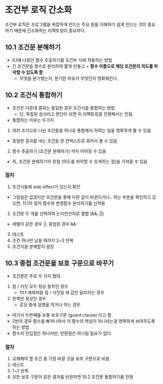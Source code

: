 # 조건부 로직 간소화

조건부 로직은 프로그램을 복잡하게 만드는 주요 원흉
이해하기 쉽게 만드는 것이 중요하기 때문에 간소화하는 리팩토링이 중요하다.

## 10.1 조건문 분해하기

- 6.1에 나왔던 함수 추출하기를 조건부 식에 적용하는 방법
- 긴 조건문을 함수로 분리하여 짧게 만들고 + **함수 이름으로 해당 조건문의 의도를 파악할 수 있도록 함**
  - 무엇을 분기했는지, 분기한 이유가 무엇인지 명확해진다.

## 10.2 조건식 통합하기

- 조건은 다른데 결과는 동일한 경우 조건식을 통합하는 방법
  - 단, 독립된 검사라고 판단이 되면 이 리팩토링을 진행해서는 안됨.
- 통합하는 이유는 두가지

1. 여러 조각으로 나뉜 조건들을 하나로 통합해서 하려는 일을 명확하게 볼 수 있음

- 동일한 결과를 내는 조건을 한 컨텍스트로 묶어서 볼 수 있음

2. 함수 추출하기 (조건문 분해하기) 까지 이어질 수 있음

- 즉, 조건문 분해하기의 장점 (의도를 파악할 수 있게하는 점)을 가져올 수 있음

### 절차

1. 조건식들에 side effect가 있는지 확인

- 그럴일은 없겠지만 조건문을 통해 다른 값이 바뀐다거나.. 하는 부분을 확인하고 있으면, 11.1의 질의 함수와 변경함수 분리하기를 선적용

2. 조건문 두 개를 선택하여 논리연산자로 결합 (&&, ||)

- 레벨이 같은 경우 ||, 중첩된 경우 &&

3. 테스트
4. 조건 하나만 남을 때까지 2~3 반복
5. 조건식을 분해할지 결정

## 10.3 중첩 조건문을 보호 구문으로 바꾸기

- 조건문은 주로 두 가지 형태

1. 참 / 거짓 모두 정상 동작인 경우
   - 10.1 예제처럼 참 / 거짓일 때 값만 달라지는 경우
2. 한쪽만 정상인 경우
   - 로딩 중에 실행을 막거나 하는 경우

- 여기서 두번째를 보통 보호구문 (guard clause) 라고 함
- 2번의 경우 함수를 빠져나와서 이 함수의 핵심이 아니라는걸 명확하게 보여주도록 하는 방법
- 함수의 진입점은 하나지만, 반환점은 하나일 필요가 없다.

### 절차

1. 교체해야 할 조건 중 가장 바깥 것을 보호 구문으로 바꿈
2. 테스트
3. 1~2 반복
4. 모든 보호 구문이 같은 결과를 반환하면 10.2 조건문 통합하기를 진행

